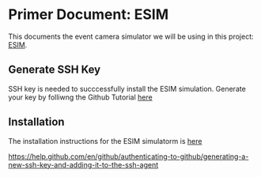 # Primer Document: ESIM
This documents the event camera simulator we will be using in this project: [ESIM](https://github.com/uzh-rpg/rpg_esim).

## Generate SSH Key
SSH key is needed to succcessfully install the ESIM simulation. Generate your key by folliwng the Github Tutorial [here](https://help.github.com/en/github/authenticating-to-github/generating-a-new-ssh-key-and-adding-it-to-the-ssh-agent)

## Installation
The installation instructions for the ESIM simulatorm is [here](https://github.com/uzh-rpg/rpg_esim/wiki/Installation)

https://help.github.com/en/github/authenticating-to-github/generating-a-new-ssh-key-and-adding-it-to-the-ssh-agent
